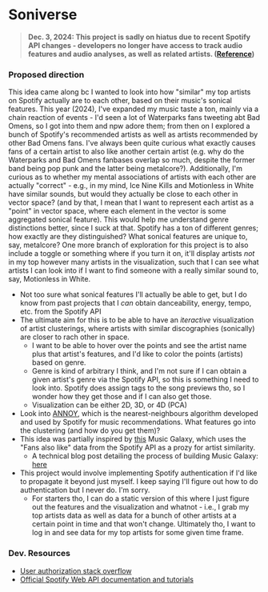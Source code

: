 # Soniverse

> **Dec. 3, 2024: This project is sadly on hiatus due to recent Spotify API changes - developers no longer have access to track audio features and audio analyses, as well as related artists. ([Reference](https://developer.spotify.com/blog/2024-11-27-changes-to-the-web-api))**

### Proposed direction
This idea came along bc I wanted to look into how "similar" my top artists on Spotify actually are to each other, based on their music's sonical features. This year (2024), I've expanded my music taste a ton, mainly via a chain reaction of events - I'd seen a lot of Waterparks fans tweeting abt Bad Omens, so I got into them and npw adore them; from then on I explored a bunch of Spotify's recommended artists as well as artists recommended by other Bad Omens fans. I've always been quite curious what exactly causes fans of a certain artist to also like another certain artist (e.g. why do the Waterparks and Bad Omens fanbases overlap so much, despite the former band being pop punk and the latter being metalcore?). Additionally, I'm curious as to whether my mental associations of artists with each other are actually "correct" - e.g., in my mind, Ice Nine Kills and Motionless in White have similar sounds, but would they actually be close to each other in vector space? (and by that, I mean that I want to represent each artist as a "point" in vector space, where each element in the vector is some aggregated sonical feature). This would help me understand genre distinctions better, since I suck at that. Spotify has a ton of different genres; how exactly are they distinguished? What sonical features are unique to, say, metalcore? One more branch of exploration for this project is to also include a toggle or something where if you turn it on, it'll display artists *not* in my top however many artists in the visualization, such that I can see what artists I can look into if I want to find someone with a really similar sound to, say, Motionless in White.
* Not too sure what sonical features I'll actually be able to get, but I do know from past projects that I *can* obtain danceability, energy, tempo, etc. from the Spotify API
* The ultimate aim for this is to be able to have an *iteractive* visualization of artist clusterings, where artists with similar discographies (sonically) are closer to rach other in space. 
    * I want to be able to hover over the points and see the artist name plus that artist's features, and I'd like to color the points (artists) based on genre. 
    * Genre is kind of arbitrary I think, and I'm not sure if I can obtain a given artist's genre via the Spotify API, so this is something I need to look into. Spotify does assign tags to the song previews tho, so I wonder how they get those and if I can also get those.
    * Visualization can be either 2D, 3D, or 4D (PCA)
* Look into [ANNOY](https://github.com/spotify/annoy), which is the nearest-neighbours algorithm developed and used by Spotify for music recommendations. What features go into the clustering (and how do you get them)?
* This idea was partially inspired by [this](https://galaxy.spotifytrack.net/?spotifyID=bananaslug-10) Music Galaxy, which uses the "Fans also like" data from the Spotify API as a prozy for artist similarity.
    * A technical blog post detailing the process of building Music Galaxy: [here](https://cprimozic.net/blog/building-music-galaxy/)
* This project would involve implementing Spotify authentication if I'd like to propagate it beyond just myself. I keep saying I'll figure out how to do authentication but I never do. I'm sorry.
    * For starters tho, I can do a static version of this where I just figure out the features and the visualization and whatnot - i.e., I grab my top artists data as well as data for a bunch of other artists at a certain point in time and that won't change. Ultimately tho, I want to log in and see data for my top artists for some given time frame.

### Dev. Resources
* [User authorization stack overflow](https://stackoverflow.com/questions/75286588/spotify-web-api-call-gives-wrong-code-python/75292843#75292843)
* [Official Spotify Web API documentation and tutorials](https://developer.spotify.com/documentation/web-api)